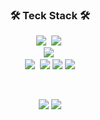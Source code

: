 <div align="center">
  
<!-- <img src="https://capsule-render.vercel.app/api?type=waving&color=auto&height=200&section=header&text=mmi-ing GitHub&fontSize=90" /> -->

<h3 align="center">🛠 Teck Stack 🛠</h3>
<p align="center">
  <img src="https://img.shields.io/badge/Python-white?style=flat&logo=Python&logoColor=#3776AB"/></a>&nbsp
<!--   <img src="https://img.shields.io/badge/Markdown-000000?style=flat&logo=Markdown&logoColor=white"/> -->
  <img src="https://img.shields.io/badge/JavaScript-F7DF1E?style=flat&logo=JavaScript&logoColor=white"/></a>&nbsp</a>
  <br>
<!--   <img src="https://img.shields.io/badge/MySQL-4479A1?style=flat&logo=MySQL&logoColor=white"/></a>&nbsp -->
<!--   <img src="https://img.shields.io/badge/Docker-2496ED?style=flat&logo=Docker&logoColor=white"/></a>&nbsp -->
  <img src="https://img.shields.io/badge/Android Studio-3DDC84?style=flat&logo=Android Studio&logoColor=white"/></a>&nbsp
<!--   <img src="https://img.shields.io/badge/Figma-F24E1E?style=flat&logo=Figma&logoColor=white"/></a>&nbsp -->
  <br>
  <img src="https://img.shields.io/badge/GitHub-gray?style=flat&logo=GitHub&logoColor=black"/></a>&nbsp
  <img src="https://img.shields.io/badge/Git-blue?style=flat&logo=Git&logoColor=F05032"/></a>
  <img src="https://img.shields.io/badge/Arduino-00979D?style=flat&logo=Arduino&logoColor=white"/>
  <img src="https://img.shields.io/badge/RPi-A22846?style=flat&logo=Raspberry-Pi&logoColor=white"/>
</p>



<br>

![](https://github.com/mmi-ing/github-stats-transparent/blob/output/generated/overview.svg)
![](https://github.com/mmi-ing/github-stats-transparent/blob/output/generated/languages.svg)


</div>
